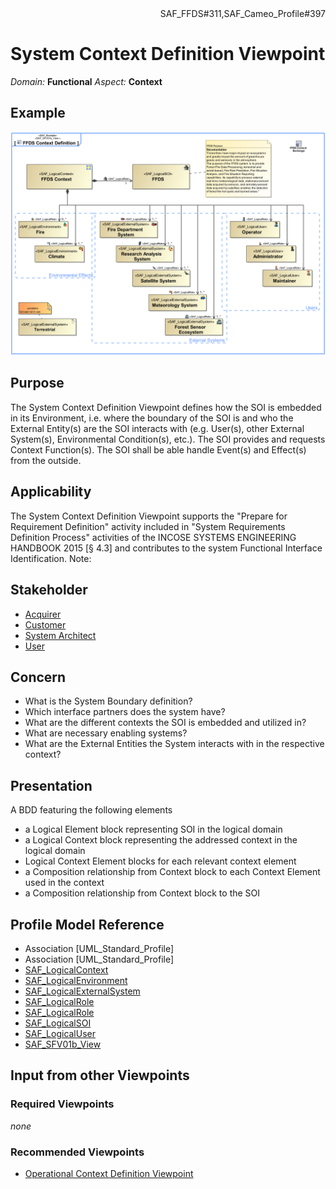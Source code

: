 <div align="right">SAF_FFDS#311,SAF_Cameo_Profile#397</div>

# System Context Definition Viewpoint
*Domain:* **Functional** *Aspect:* **Context**
## Example
![FFDS Context Definition](../diagrams/FFDS-Context-Definition.svg)
## Purpose
The System Context Definition Viewpoint defines how the SOI is embedded in its Environment, i.e. where the boundary of the SOI is and who the External Entity(s) are the SOI interacts with (e.g. User(s), other External System(s), Environmental Condition(s), etc.). The SOI provides and requests Context Function(s). The SOI shall be able handle Event(s) and Effect(s) from the outside.
## Applicability
The System Context Definition Viewpoint supports the "Prepare for Requirement Definition" activity included in "System Requirements Definition Process" activities of the INCOSE SYSTEMS ENGINEERING HANDBOOK 2015 [§ 4.3] and contributes to the system Functional Interface Identification.
Note:
## Stakeholder
* [Acquirer](../stakeholders.md#Acquirer)
* [Customer](../stakeholders.md#Customer)
* [System Architect](../stakeholders.md#System-Architect)
* [User](../stakeholders.md#User)
## Concern
* What is the System Boundary definition?
* Which interface partners does the system have?
* What are the different contexts the SOI is embedded and utilized in?
* What are necessary enabling systems?
* What are the External Entities the System interacts with in the respective context?
## Presentation
A BDD featuring the following elements
* a Logical Element block representing SOI in the logical domain
* a Logical Context block representing the addressed context in the logical domain
* Logical Context Element blocks for each relevant context element
* a Composition relationship from Context block to each Context Element used in the context
* a Composition relationship from Context block to the SOI

## Profile Model Reference
* Association [UML_Standard_Profile]
* Association [UML_Standard_Profile]
* [SAF_LogicalContext](../stereotypes.md#SAF_LogicalContext)
* [SAF_LogicalEnvironment](../stereotypes.md#SAF_LogicalEnvironment)
* [SAF_LogicalExternalSystem](../stereotypes.md#SAF_LogicalExternalSystem)
* [SAF_LogicalRole](../stereotypes.md#SAF_LogicalRole)
* [SAF_LogicalRole](../stereotypes.md#SAF_LogicalRole)
* [SAF_LogicalSOI](../stereotypes.md#SAF_LogicalSOI)
* [SAF_LogicalUser](../stereotypes.md#SAF_LogicalUser)
* [SAF_SFV01b_View](../stereotypes.md#SAF_SFV01b_View)
## Input from other Viewpoints
### Required Viewpoints
*none*
### Recommended Viewpoints
* [Operational Context Definition Viewpoint](Operational-Context-Definition-Viewpoint.md)
